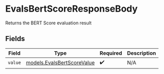 # EvalsBertScoreResponseBody

Returns the BERT Score evaluation result


## Fields

| Field                                                          | Type                                                           | Required                                                       | Description                                                    |
| -------------------------------------------------------------- | -------------------------------------------------------------- | -------------------------------------------------------------- | -------------------------------------------------------------- |
| `value`                                                        | [models.EvalsBertScoreValue](../models/evalsbertscorevalue.md) | :heavy_check_mark:                                             | N/A                                                            |